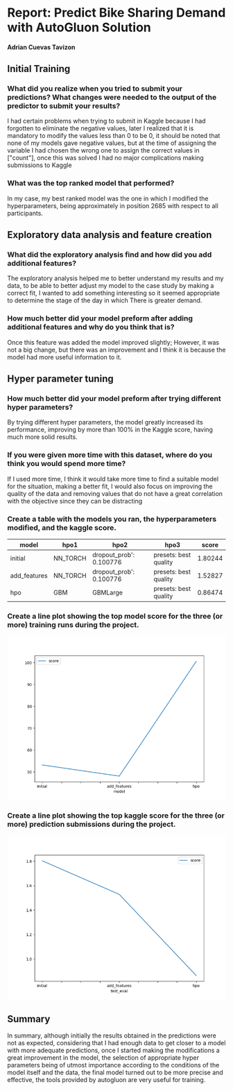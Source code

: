 # Report: Predict Bike Sharing Demand with AutoGluon Solution
#### Adrian Cuevas Tavizon

## Initial Training
### What did you realize when you tried to submit your predictions? What changes were needed to the output of the predictor to submit your results?
I had certain problems when trying to submit in Kaggle because I had forgotten to eliminate the negative values, later I realized that it is mandatory to modify the values ​​less than 0 to be 0, it should be noted that none of my models gave negative values, but at the time of assigning the variable I had chosen the wrong one to assign the correct values in ["count"], once this was solved I had no major complications making submissions to Kaggle

### What was the top ranked model that performed?
In my case, my best ranked model was the one in which I modified the hyperparameters, being approximately in position 2685 with respect to all participants.

## Exploratory data analysis and feature creation
### What did the exploratory analysis find and how did you add additional features?
The exploratory analysis helped me to better understand my results and my data, to be able to better adjust my model to the case study by making a correct fit, I wanted to add something interesting so it seemed appropriate to determine the stage of the day in which There is greater demand.

### How much better did your model preform after adding additional features and why do you think that is?
Once this feature was added the model improved slightly; However, it was not a big change, but there was an improvement and I think it is because the model had more useful information to it.

## Hyper parameter tuning
### How much better did your model preform after trying different hyper parameters?
By trying different hyper parameters, the model greatly increased its performance, improving by more than 100% in the Kaggle score, having much more solid results.

### If you were given more time with this dataset, where do you think you would spend more time?
If I used more time, I think it would take more time to find a suitable model for the situation, making a better fit, I would also focus on improving the quality of the data and removing values that do not have a great correlation with the objective since they can be distracting

### Create a table with the models you ran, the hyperparameters modified, and the kaggle score.
|model|hpo1|hpo2|hpo3|score|
|--|--|--|--|--|
|initial|NN_TORCH|dropout_prob': 0.100776|presets: best quality|1.80244|
|add_features|NN_TORCH|dropout_prob': 0.100776|presets: best quality|1.52827|
|hpo|GBM|GBMLarge|presets: best quality|0.86474|

### Create a line plot showing the top model score for the three (or more) training runs during the project.


![model_train_score.png](model_train_score.png)

### Create a line plot showing the top kaggle score for the three (or more) prediction submissions during the project.


![model_test_score.png](model_test_score.png)

## Summary
In summary, although initially the results obtained in the predictions were not as expected, considering that I had enough data to get closer to a model with more adequate predictions, once I started making the modifications a great improvement in the model, the selection of appropriate hyper parameters being of utmost importance according to the conditions of the model itself and the data, the final model turned out to be more precise and effective, the tools provided by autogluon are very useful for training.